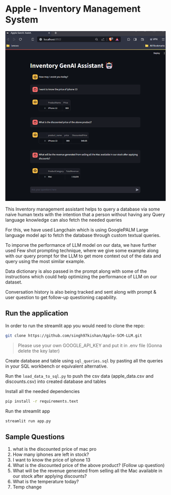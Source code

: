 # Apple - Inventory Management System

![Alt text](imgs/app_overview.png)

This Inventory management assistant helps to query a database via some naive human texts with the intention that a person without having any Query language knowledge can also fetch the needed queries

For this, we have used Langchain which is using GooglePALM Large language model api to fetch the database through custom textual queries.

To imporve the performance of LLM model on our data, we have further used Few shot prompting technique, where we give some example along with our query prompt for the LLM to get more context out of the data and query using the most similar example.

Data dictionary is also passed in the prompt along with some of the instructions which could help optimizing the performance of LLM on our dataset.

Conversation history is also being tracked and sent along with prompt & user question to get follow-up questioning capability.

## Run the application

In order to run the streamlit app you would need to clone the repo:
```bash
git clone https://github.com/singh97kishan/Apple-SCM-LLM.git
```

> Please use your own GOOGLE_API_KEY and put it in .env file (Gonna delete the key later) 

Create database and table using `sql_queries.sql` by pasting all the queries in your SQL workbench or equivalent alternative.

Run the `load_data_to_sql.py` to push the csv data (apple_data.csv and discounts.csv) into created database and tables

Install all the needed dependencies
```bash
pip install -r requirements.text
```
Run the streamlit app
```bash
streamlit run app.py
```

## Sample Questions
1. what is the discounted price of mac pro
2. How many iphones are left in stock?
3. I want to know the price of iphone 13
4. What is the discounted price of the above product? (Follow up question)
5. What will be the revenue generated from selling all the Mac available in our stock after applying discounts?
5. What is the temperature today?
6. Temp change

